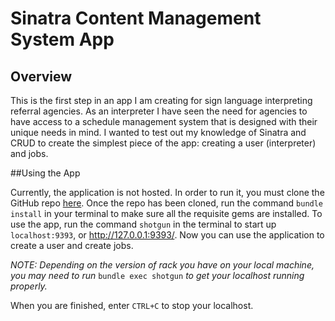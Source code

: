 # Sinatra Content Management System App

## Overview

This is the first step in an app I am creating for sign language interpreting
referral agencies. As an interpreter I have seen the need for agencies to have
access to a schedule management system that is designed with their unique needs
in mind. I wanted to test out my knowledge of Sinatra and CRUD to create the
simplest piece of the app: creating a user (interpreter) and jobs.

##Using the App

Currently, the application is not hosted. In order to run it, you must clone the
GitHub repo [here](https://github.com/marcnjaramillo/sinatra-assessment-app).
Once the repo has been cloned, run the command `bundle install` in your terminal
to make sure all the requisite gems are installed. To use the app, run the
command `shotgun` in the terminal to start up `localhost:9393`, or
http://127.0.0.1:9393/. Now you can use the application to create a user and
create jobs.

*NOTE: Depending on the version of rack you have on your local machine, you may
need to run* `bundle exec shotgun` *to get your localhost running properly.*

When you are finished, enter `CTRL+C` to stop your localhost.
